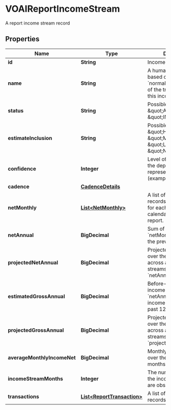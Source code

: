 

# VOAIReportIncomeStream

A report income stream record

## Properties

| Name | Type | Description | Notes |
|------------ | ------------- | ------------- | -------------|
|**id** | **String** | Income stream ID |  |
|**name** | **String** | A human-readable name based on the &#x60;normalizedPayee&#x60; name of the transactions for this income stream |  |
|**status** | **String** | Possible values: \&quot;ACTIVE\&quot;, \&quot;INACTIVE\&quot; |  |
|**estimateInclusion** | **String** | Possible values: \&quot;HIGH\&quot;, \&quot;MODERATE\&quot;, \&quot;LOW\&quot;, \&quot;NO\&quot; |  |
|**confidence** | **Integer** | Level of confidence that the deposit stream represents income (example: 85%) |  |
|**cadence** | [**CadenceDetails**](CadenceDetails.md) |  |  |
|**netMonthly** | [**List&lt;NetMonthly&gt;**](NetMonthly.md) | A list of net monthly records. One instance for each complete calendar month in the report. |  [optional] |
|**netAnnual** | **BigDecimal** | Sum of all values in &#x60;netMonthlyIncome&#x60; over the previous 12 months |  [optional] |
|**projectedNetAnnual** | **BigDecimal** | Projected net income over the next 12 months, across all income streams, based on &#x60;netAnnualIncome&#x60; |  [optional] |
|**estimatedGrossAnnual** | **BigDecimal** | Before-tax gross annual income (estimated from &#x60;netAnnual&#x60;) across all income stream in the past 12 months |  [optional] |
|**projectedGrossAnnual** | **BigDecimal** | Projected gross income over the next 12 months, across all active income streams, based on &#x60;projectedNetAnnual&#x60; |  [optional] |
|**averageMonthlyIncomeNet** | **BigDecimal** | Monthly average amount over the previous 24 months |  [optional] |
|**incomeStreamMonths** | **Integer** | The number of months the income transactions are observed |  [optional] |
|**transactions** | [**List&lt;ReportTransaction&gt;**](ReportTransaction.md) | A list of transaction records |  |



